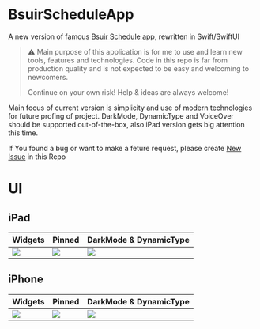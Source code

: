 # BsuirScheduleApp
A new version of famous [Bsuir Schedule app](https://apps.apple.com/us/app/bsuir-schedule/id944151090), rewritten in Swift/SwiftUI

> :warning: Main purpose of this application is for me to use and learn new tools, features and technologies.
> Code in this repo is far from production quality and is not expected to be easy and welcoming to newcomers.
>
> Continue on your own risk! Help & ideas are always welcome!

Main focus of current version is simplicity and use of modern technologies for future profing of project.
DarkMode, DynamicType and VoiceOver should be supported out-of-the-box, also iPad version gets big attention this time.

If You found a bug or want to make a feture request, please create [New Issue](https://github.com/asiliuk/BsuirScheduleApp/issues/new/choose) in this Repo

# UI

## iPad

| Widgets | Pinned | DarkMode & DynamicType |
| ------- | ------------ | -------- |
| <img src="img/snapshots/ru-RU/iPad Pro (12.9-inch) (6th generation)-0_Widgets.png"> | <img src="img/snapshots/ru-RU/iPad Pro (12.9-inch) (6th generation)-1_Pinned-Light.png"> | <img src="img/snapshots/ru-RU/iPad Pro (12.9-inch) (6th generation)-2_Schedule-Dark-XXL.png"> |

## iPhone
| Widgets | Pinned | DarkMode & DynamicType |
| ------- | ------------ | -------- |
| <img src="img/snapshots/ru-RU/iPhone 11 Pro Max-0_Widgets.png"> | <img src="img/snapshots/ru-RU/iPhone 11 Pro Max-1_Pinned-Light.png"> | <img src="img/snapshots/ru-RU/iPhone 11 Pro Max-2_Schedule-Dark-XXL.png"> |
